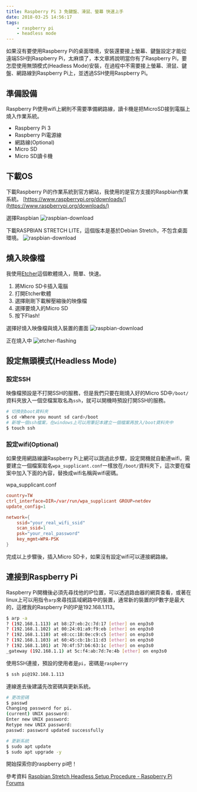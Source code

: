 ```yaml
---
title: Raspberry Pi 3 免鍵盤、滑鼠、螢幕 快速上手
date: 2018-03-25 14:56:17
tags: 
    - raspberry pi
    - headless mode
---
```

如果沒有要使用Raspberry Pi的桌面環境，安裝還要接上螢幕、鍵盤設定才能從遠端SSH到Raspberry Pi，太麻煩了，本文章將說明當你有了Raspberry Pi，要怎麼使用無頭模式(Headless Mode)安裝，在過程中不需要接上螢幕、滑鼠、鍵盤、網路線到Raspberry Pi上，並透過SSH使用Raspberry Pi。
## 準備設備
Raspberry Pi使用wifi上網則不需要準備網路線，讀卡機是把MicroSD接到電腦上燒入作業系統。
- Raspberry Pi 3
- Raspberry Pi電源線
- 網路線(Optional)
- Micro SD
- Micro SD讀卡機

## 下載OS
下載Raspberry Pi的作業系統到官方網站，我使用的是官方支援的Raspbian作業系統。
[https://www.raspberrypi.org/downloads/](https://www.raspberrypi.org/downloads/)

選擇Raspbian
![raspbian-download](raspbian-download.png)

下載RASPBIAN STRETCH LITE，這個版本是基於Debian Stretch，不包含桌面環境。
![raspbian-download](raspbian-download-stretch.png)

## 燒入映像檔
我使用[Etcher](https://etcher.io/)這個軟體燒入，簡單、快速。

1. 將Micro SD卡插入電腦
2. 打開Etcher軟體
3. 選擇剛剛下載解壓縮後的映像檔
4. 選擇要燒入的Micro SD
5. 按下Flash!

選擇好燒入映像檔與燒入裝置的畫面
![raspbian-download](etcher.png)

正在燒入中
![etcher-flashing](etcher-flashing.png)

## 設定無頭模式(Headless Mode)
### 設定SSH
映像檔預設是不打開SSH的服務，但是我們只要在剛燒入好的Micro SD中`/boot/`資料夾放入一個空檔案取名為`ssh`，就可以開機時預設打開SSH的服務。
```sh
# 切換到boot資料夾
$ cd <Where you mount sd card>/boot
# 新增一個ssh檔案，在windows上可以用筆記本建立一個檔案再放入/boot資料夾中
$ touch ssh
```
### 設定wifi(Optional)
如果使用網路線讓Raspberry Pi上網可以跳過此步驟，設定開機就自動連wifi，需要建立一個檔案取名`wpa_supplicant.conf`一樣放在`/boot/`資料夾下，這次要在檔案中加入下面的內容，替換成wifi名稱與wifi密碼。

wpa_supplicant.conf
```conf
country=TW
ctrl_interface=DIR=/var/run/wpa_supplicant GROUP=netdev
update_config=1

network={
    ssid="your_real_wifi_ssid"
    scan_ssid=1
    psk="your_real_password"
    key_mgmt=WPA-PSK
}
```
完成以上步驟後，插入Micro SD卡，如果沒有設定wifi可以連接網路線。
## 連接到Raspberry Pi
Raspberry Pi開機後必須先尋找他的IP位置，可以透過路由器的網頁查看，或著在linux上可以用指令`arp`來尋找區域網路中的裝置，通常新的裝置的IP數字是最大的，這裡我的Raspberry Pi的IP是192.168.1.113。

```sh
$ arp -a
? (192.168.1.113) at b8:27:eb:2c:7d:17 [ether] on enp3s0
? (192.168.1.102) at 00:24:01:a9:f9:eb [ether] on enp3s0
? (192.168.1.110) at e8:cc:18:0e:c9:c5 [ether] on enp3s0
? (192.168.1.103) at 60:45:cb:1b:11:d3 [ether] on enp3s0
? (192.168.1.101) at 70:4f:57:b6:63:1c [ether] on enp3s0
_gateway (192.168.1.1) at 5c:f4:ab:7d:7e:4b [ether] on enp3s0
```
使用SSH連接，預設的使用者是`pi`，密碼是`raspberry`
```sh
$ ssh pi@192.168.1.113
```
連線進去後建議先改密碼與更新系統。
```sh
# 更改密碼
$ passwd
Changing password for pi.
(current) UNIX password: 
Enter new UNIX password: 
Retype new UNIX password: 
passwd: password updated successfully

# 更新系統
$ sudo apt update
$ sudo apt upgrade -y

```
開始探索你的raspberry pi吧！

參考資料
[Raspbian Stretch Headless Setup Procedure - Raspberry Pi Forums](https://www.raspberrypi.org/forums/viewtopic.php?t=191252)